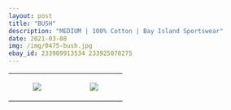 ```yaml
---
layout: post
title: "BUSH"
description: "MEDIUM | 100% Cotton | Bay Island Sportswear"
date: 2021-03-08
img: /img/0475-bush.jpg
ebay_id: 233989913534 233925078275
---
```




<table style="width:100%;"><tr><td style="vertical-align:top;">
      <figure class="tmblr-full" data-orig-height="2048" data-orig-width="1365" data-orig-src="https://concertshirts.netlify.app/shirts/0475/0475-01.jpg"><img src="https://64.media.tumblr.com/0c1bb3b4072cd3592ef8109bfcac52d8/db0b083d047a7907-38/s540x810/95edbae5506545821f6982640a68090469ff0107.jpg" data-orig-height="2048" data-orig-width="1365" data-orig-src="https://concertshirts.netlify.app/shirts/0475/0475-01.jpg"/></figure></td>
    <td style="vertical-align:top;">
      <figure class="tmblr-full" data-orig-height="2048" data-orig-width="1365" data-orig-src="https://concertshirts.netlify.app/shirts/0475/0475-02.jpg"><img src="https://64.media.tumblr.com/e9237b0080f8aab1b090a7c44242ed23/db0b083d047a7907-32/s540x810/f0231819a55fc411ccdd1b898f258765e9674e21.jpg" data-orig-height="2048" data-orig-width="1365" data-orig-src="https://concertshirts.netlify.app/shirts/0475/0475-02.jpg"/></figure></td>
  </tr></table>
